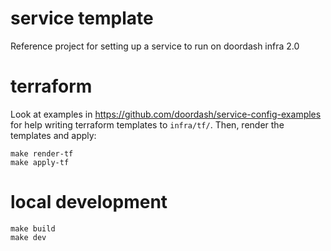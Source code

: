 # service template

Reference project for setting up a service to run on doordash infra 2.0

# terraform

Look at examples in https://github.com/doordash/service-config-examples for help writing terraform templates to `infra/tf/`. Then, render the templates and apply:

```
make render-tf
make apply-tf
```

# local development

```
make build
make dev
```
